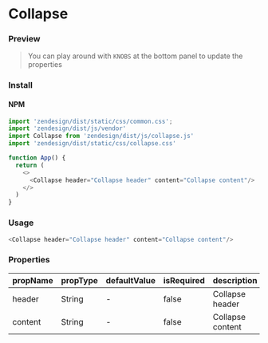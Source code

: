 # Collapse

### Preview

> You can play around with `KNOBS` at the bottom panel to update the properties

<!-- STORY -->

### Install

#### NPM

```js
import 'zendesign/dist/static/css/common.css';
import 'zendesign/dist/js/vendor'
import Collapse from 'zendesign/dist/js/collapse.js'
import 'zendesign/dist/static/css/collapse.css'
```

```js
function App() {
  return (
    <>
      <Collapse header="Collapse header" content="Collapse content"/>
    </>
  )
}
```

### Usage

```js
<Collapse header="Collapse header" content="Collapse content"/>
```

### Properties

| propName   | propType | defaultValue | isRequired | description                                                                                |
| ---------- | -------- | ------------ | ---------- | ------------------------------------------------------------------------------------------ |
| header    | String  | -        | false      | Collapse header                                                                       |
| content    | String  | -        | false      | Collapse content                                                                      |

